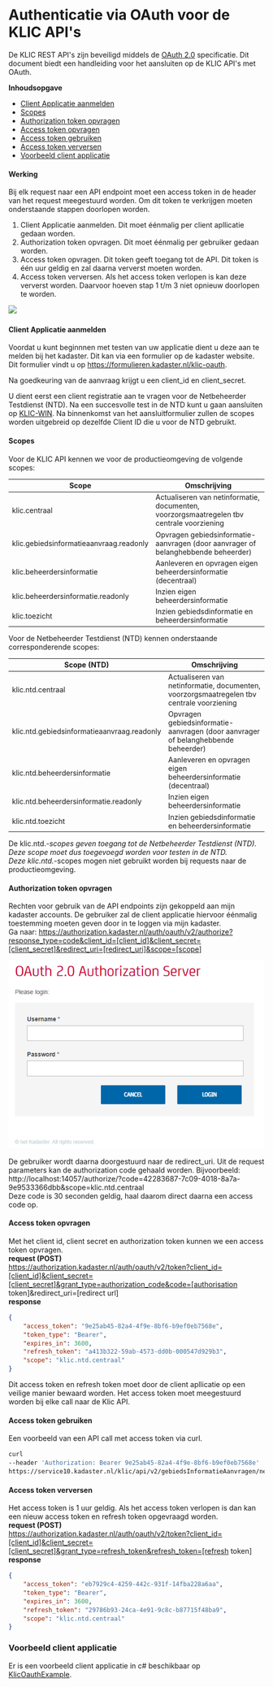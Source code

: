 ﻿# Authenticatie via OAuth voor de KLIC API's

De KLIC REST API's zijn beveiligd middels de [OAuth 2.0](https://oauth.net/2/) specificatie.
Dit document biedt een handleiding voor het aansluiten op de KLIC API's met OAuth.

**Inhoudsopgave**
- [Client Applicatie aanmelden](#client-applicatie-aanmelden)
- [Scopes](#scopes)
- [Authorization token opvragen](#authorization-token-opvragen)
- [Access token opvragen](#access-token-opvragen)
- [Access token gebruiken](#access-token-gebruiken)
- [Access token verversen](#access-token-verversen)
- [Voorbeeld client applicatie](#voorbeeld-client-applicatie)

#### Werking
Bij elk request naar een API endpoint moet een access token in de header van het request meegestuurd worden. Om dit token te verkrijgen moeten onderstaande stappen doorlopen worden.
 
1. Client Applicatie aanmelden. Dit moet éénmalig per client apllicatie gedaan worden.   
2. Authorization token opvragen. Dit moet éénmalig per gebruiker gedaan worden.
3. Access token opvragen. Dit token geeft toegang tot de API. Dit token is één uur geldig en zal daarna ververst moeten worden.  
4. Access token verversen. Als het access token verlopen is kan deze ververst worden. Daarvoor hoeven stap 1 t/m 3 niet opnieuw doorlopen te worden.
<img src="images/oauth_klic.png" />

#### Client Applicatie aanmelden

Voordat u kunt beginnnen met testen van uw applicatie dient u deze aan te melden bij het kadaster. Dit kan via een formulier op de kadaster website. Dit formulier vindt u op https://formulieren.kadaster.nl/klic-oauth.

Na goedkeuring van de aanvraag krijgt u een client_id en client_secret.

U dient eerst een client registratie aan te vragen voor de Netbeheerder Testdienst (NTD). Na een succesvolle test in de NTD kunt u gaan aansluiten op [KLIC-WIN](https://zakelijk.kadaster.nl/aansluiten-bestaande-netbeheerder-op-klic-win).
Na binnenkomst van het aansluitformulier zullen de scopes worden uitgebreid op dezelfde Client ID die u voor de NTD gebruikt.

#### Scopes

Voor de KLIC API kennen we voor de productieomgeving de volgende scopes:

|Scope                                      |Omschrijving	                                                                           |
|-------------------------------------------|------------------------------------------------------------------------------------------|	
|klic.centraal                              |Actualiseren van netinformatie, documenten, voorzorgsmaatregelen tbv centrale voorziening |
|klic.gebiedsinformatieaanvraag.readonly    |Opvragen gebiedsinformatie-aanvragen (door aanvrager of belanghebbende beheerder)	       |
|klic.beheerdersinformatie                  |Aanleveren en opvragen eigen beheerdersinformatie (decentraal)	                           |
|klic.beheerdersinformatie.readonly         |Inzien eigen beheerdersinformatie                                                         |
|klic.toezicht                              |Inzien gebiedsdinformatie en beheerdersinformatie                                         |

Voor de Netbeheerder Testdienst (NTD) kennen onderstaande corresponderende scopes:

|Scope (NTD)                                |Omschrijving	                                                                           |
|-------------------------------------------|------------------------------------------------------------------------------------------|	
|klic.ntd.centraal                          |Actualiseren van netinformatie, documenten, voorzorgsmaatregelen tbv centrale voorziening |
|klic.ntd.gebiedsinformatieaanvraag.readonly|Opvragen gebiedsinformatie-aanvragen (door aanvrager of belanghebbende beheerder)	       |
|klic.ntd.beheerdersinformatie              |Aanleveren en opvragen eigen beheerdersinformatie (decentraal)	                           |
|klic.ntd.beheerdersinformatie.readonly     |Inzien eigen beheerdersinformatie                                                         |
|klic.ntd.toezicht                          |Inzien gebiedsdinformatie en beheerdersinformatie                                         |

De klic.ntd.*-scopes geven toegang tot de Netbeheerder Testdienst (NTD). Deze scope moet dus toegevoegd worden voor testen in de NTD.  \
Deze klic.ntd.*-scopes mogen niet gebruikt worden bij requests naar de productieomgeving.


#### Authorization token opvragen
Rechten voor gebruik van de API endpoints zijn gekoppeld aan mijn kadaster accounts. De gebruiker zal de client applicatie hiervoor éénmalig toestemming moeten geven door in te loggen via mijn kadaster.  
Ga naar: https://authorization.kadaster.nl/auth/oauth/v2/authorize?response_type=code&client_id=[client_id]&client_secret=[client_secret]&redirect_uri=[redirect_uri]&scope=[scope]  

<img src="images/login.png" />

De gebruiker wordt daarna doorgestuurd naar de redirect_uri. Uit de request parameters kan de authorization code gehaald worden.
Bijvoorbeeld:    
http://localhost:14057/authorize/?code=42283687-7c09-4018-8a7a-9e9533366dbb&scope=klic.ntd.centraal  
Deze code is 30 seconden geldig, haal daarom direct daarna een access code op.  

#### Access token opvragen

Met het client id, client secret en authorization token kunnen we een access token opvragen.  
**request (POST)**    
https://authorization.kadaster.nl/auth/oauth/v2/token?client_id=[client_id]&client_secret=[client_secret]&grant_type=authorization_code&code=[authorisation token]&redirect_uri=[redirect url]  
**response**  
```json
{
    "access_token": "9e25ab45-82a4-4f9e-8bf6-b9ef0eb7568e",
    "token_type": "Bearer",
    "expires_in": 3600,
    "refresh_token": "a413b322-59ab-4573-dd0b-000547d929b3",
    "scope": "klic.ntd.centraal"
}
```
Dit access token en refresh token moet door de client apllicatie op een veilige manier bewaard worden.
Het access token moet meegestuurd worden bij elke call naar de Klic API.   

#### Access token gebruiken
Een voorbeeld van een API call met access token via curl.
```sh
curl
--header 'Authorization: Bearer 9e25ab45-82a4-4f9e-8bf6-b9ef0eb7568e'
https://service10.kadaster.nl/klic/api/v2/gebiedsInformatieAanvragen/netbeheerder/?aanvraagSoort=graafmelding&biNotificatieStatus=open&limiet=50
```

#### Access token verversen
Het access token is 1 uur geldig. Als het access token verlopen is dan kan een nieuw access token en refresh token opgevraagd worden.  
**request (POST)**    
https://authorization.kadaster.nl/auth/oauth/v2/token?client_id=[client_id]&client_secret=[client_secret]&grant_type=refresh_token&refresh_token=[refresh token]  
**response**
```json
{
    "access_token": "eb7929c4-4259-442c-931f-14fba228a6aa",
    "token_type": "Bearer",
    "expires_in": 3600,
    "refresh_token": "29786b93-24ca-4e91-9c8c-b87715f48ba9",
    "scope": "klic.ntd.centraal"
}
```
### Voorbeeld client applicatie

Er is een voorbeeld client applicatie in c# beschikbaar op [KlicOauthExample](./Voorbeeldapllicatie_oauth.net/KlicOauthExample).
